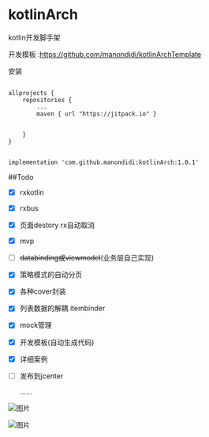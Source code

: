 # kotlinArch
kotlin开发脚手架

开发模板 :https://github.com/manondidi/kotlinArchTemplate


安装

```

allprojects {
    repositories {
        ...
        maven { url "https://jitpack.io" }


    }
}

```
```

implementation 'com.github.manondidi:kotlinArch:1.0.1'
```



##Todo
- [x] rxkotlin

- [x] rxbus

- [x] 页面destory rx自动取消

- [x] mvp

- [ ] ~~databinding或viewmodel~~(业务层自己实现)

- [x] 策略模式的自动分页

- [x] 各种cover封装

- [x] 列表数据的解耦 itembinder

- [x] mock管理

- [x] 开发模板(自动生成代码)

- [x] 详细案例

- [ ] 发布到jcenter

  ......



![图片](https://raw.githubusercontent.com/manondidi/kotlinArch/master/%E6%88%AA%E5%9B%BE/sc1.jpg)

![图片](https://raw.githubusercontent.com/manondidi/kotlinArch/master/%E6%88%AA%E5%9B%BE/sc2.jpg)





